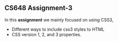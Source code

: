 ## CS648 Assignment-3
In this **assignment** we mainly focused on using CSS3,
* Different ways to include css3 styles to HTML
* CSS version 1, 2, and 3 properties.


 
